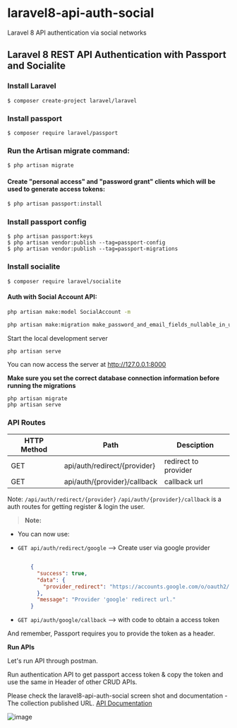 # laravel8-api-auth-social
Laravel 8 API authentication via social networks

Laravel 8 REST API Authentication with Passport and Socialite  
-------------------------------------------------------------
### Install Laravel
```
$ composer create-project laravel/laravel
```
### Install passport
```
$ composer require laravel/passport
```
### Run the Artisan migrate command:
```bash
$ php artisan migrate
```

#### Create "personal access" and "password grant" clients which will be used to generate access tokens:
```bash
$ php artisan passport:install
```
### Install passport config
```
$ php artisan passport:keys
$ php artisan vendor:publish --tag=passport-config
$ php artisan vendor:publish --tag=passport-migrations
```
### Install socialite
```
$ composer require laravel/socialite
```

#### Auth with Social Account API:
```bash
php artisan make:model SocialAccount -m

php artisan make:migration make_password_and_email_fields_nullable_in_users_table --table=users
```
Start the local development server

    php artisan serve

You can now access the server at http://127.0.0.1:8000
    
**Make sure you set the correct database connection information before running the migrations**

    php artisan migrate 
    php artisan serve

### API Routes

| HTTP Method	| Path | Desciption  |
| ----- | ----- |------------- |
| GET     | api/auth/redirect/{provider} | redirect to provider
| GET     | api/auth/{provider}/callback | callback url

Note: ```/api/auth/redirect/{provider}``` ```/api/auth/{provider}/callback``` is a auth routes for getting register & login the user.

> **Note:**
- You can now use:

- ```GET api/auth/redirect/google``` –> Create user via google provider 

    ```json    

		{
		  "success": true,
		  "data": {
			"provider_redirect": "https://accounts.google.com/o/oauth2/auth?client_id={client_key}&redirect_uri={callback_url}&scope=openid+profile+email&response_type=code"
		  },
		  "message": "Provider 'google' redirect url."
		}

     ```
     
- ```GET api/auth/google/callback``` –> with code to obtain a access token

And remember, Passport requires you to provide the token as a header.

**Run APIs**

Let's run API through postman.

Run authentication API to get passport access token & copy the token and use the same in Header of other CRUD APIs. 

Please check the laravel8-api-auth-social screen shot and documentation - The collection published URL. [API Documentation](https://documenter.getpostman.com/view/10171555/Tz5jfLUT)

![image](https://user-images.githubusercontent.com/59602549/110216194-b97b5900-7ed3-11eb-8d81-28ecc119f9a8.png)
